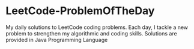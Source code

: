 # LeetCode-ProblemOfTheDay
My daily solutions to LeetCode coding problems. Each day, I tackle a new problem to strengthen my algorithmic and coding skills. Solutions are provided in Java Programming Language
